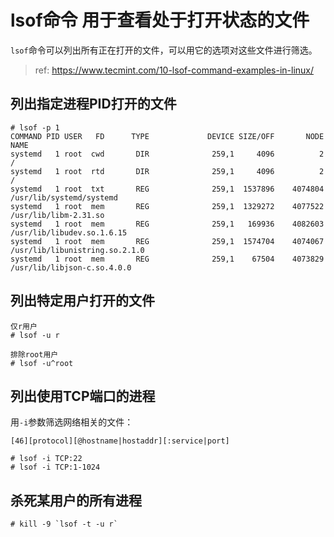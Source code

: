 

# lsof命令 用于查看处于打开状态的文件

`lsof`命令可以列出所有正在打开的文件，可以用它的选项对这些文件进行筛选。

>  ref: https://www.tecmint.com/10-lsof-command-examples-in-linux/

## 列出指定进程PID打开的文件

```
# lsof -p 1
COMMAND PID USER   FD      TYPE             DEVICE SIZE/OFF       NODE NAME
systemd   1 root  cwd       DIR              259,1     4096          2 /
systemd   1 root  rtd       DIR              259,1     4096          2 /
systemd   1 root  txt       REG              259,1  1537896    4074804 /usr/lib/systemd/systemd
systemd   1 root  mem       REG              259,1  1329272    4077522 /usr/lib/libm-2.31.so
systemd   1 root  mem       REG              259,1   169936    4082603 /usr/lib/libudev.so.1.6.15
systemd   1 root  mem       REG              259,1  1574704    4074067 /usr/lib/libunistring.so.2.1.0
systemd   1 root  mem       REG              259,1    67504    4073829 /usr/lib/libjson-c.so.4.0.0

```

## 列出特定用户打开的文件

```
仅r用户
# lsof -u r

排除root用户
# lsof -u^root
```

## 列出使用TCP端口的进程

用`-i`参数筛选网络相关的文件：

```
[46][protocol][@hostname|hostaddr][:service|port]
```

```
# lsof -i TCP:22
# lsof -i TCP:1-1024
```

## 杀死某用户的所有进程

```
# kill -9 `lsof -t -u r`
```

